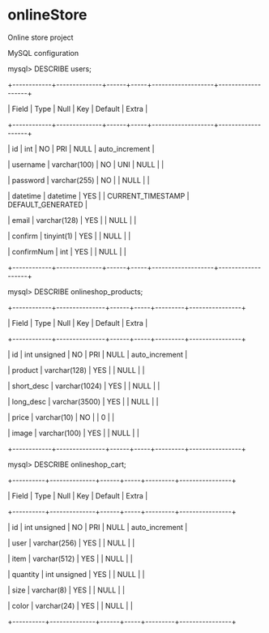 # onlineStore
Online store project

MySQL configuration

mysql> DESCRIBE users;

+------------+--------------+------+-----+-------------------+-------------------+

| Field      | Type         | Null | Key | Default           | Extra             |

+------------+--------------+------+-----+-------------------+-------------------+

| id         | int          | NO   | PRI | NULL              | auto_increment    |

| username   | varchar(100) | NO   | UNI | NULL              |                   |

| password   | varchar(255) | NO   |     | NULL              |                   |

| datetime   | datetime     | YES  |     | CURRENT_TIMESTAMP | DEFAULT_GENERATED |

| email      | varchar(128) | YES  |     | NULL              |                   |

| confirm    | tinyint(1)   | YES  |     | NULL              |                   |

| confirmNum | int          | YES  |     | NULL              |                   |

+------------+--------------+------+-----+-------------------+-------------------+


mysql> DESCRIBE onlineshop_products;

+------------+---------------+------+-----+---------+----------------+

| Field      | Type          | Null | Key | Default | Extra          |

+------------+---------------+------+-----+---------+----------------+

| id         | int unsigned  | NO   | PRI | NULL    | auto_increment |

| product    | varchar(128)  | YES  |     | NULL    |                |

| short_desc | varchar(1024) | YES  |     | NULL    |                |

| long_desc  | varchar(3500) | YES  |     | NULL    |                |

| price      | varchar(10)   | NO   |     | 0       |                |

| image      | varchar(100)  | YES  |     | NULL    |                |

+------------+---------------+------+-----+---------+----------------+


mysql> DESCRIBE onlineshop_cart;

+----------+--------------+------+-----+---------+----------------+

| Field    | Type         | Null | Key | Default | Extra          |

+----------+--------------+------+-----+---------+----------------+

| id       | int unsigned | NO   | PRI | NULL    | auto_increment |

| user     | varchar(256) | YES  |     | NULL    |                |

| item     | varchar(512) | YES  |     | NULL    |                |

| quantity | int unsigned | YES  |     | NULL    |                |

| size     | varchar(8)   | YES  |     | NULL    |                |

| color    | varchar(24)  | YES  |     | NULL    |                |

+----------+--------------+------+-----+---------+----------------+
